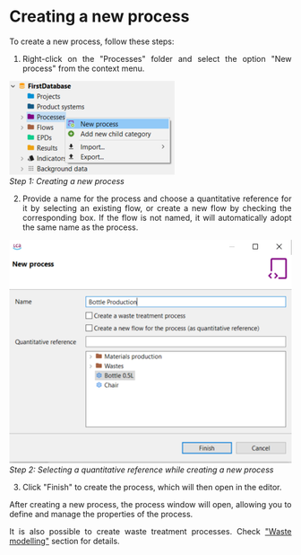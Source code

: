 # Creating a new process

<div style='text-align: justify;'>

To create a new process, follow these steps:

1. Right-click on the "Processes" folder and select the option "New process" from the context menu.

![](../media/new_process_step1.png)  
_Step 1: Creating a new process_

2. Provide a name for the process and choose a quantitative reference for it by selecting an existing flow, or create a new flow by checking the corresponding box. If the flow is not named, it will automatically adopt the same name as the process.

![](../media/new_process_step2.png)  
_Step 2: Selecting a quantitative reference while creating a new process_

3. Click "Finish" to create the process, which will then open in the editor.

After creating a new process, the process window will open, allowing you to define and manage the properties of the process. 

It is also possible to create waste treatment processes. Check ["Waste modelling"](../waste_modelling.md) section for details.

</div>

